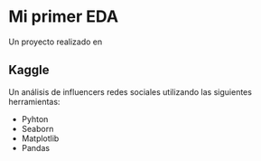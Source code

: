# Mi primer EDA
Un proyecto realizado en 
## Kaggle

Un análisis de influencers redes sociales utilizando las siguientes herramientas:

- Pyhton
- Seaborn
- Matplotlib
- Pandas
